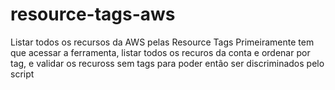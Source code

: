 # resource-tags-aws
Listar todos os recursos da AWS pelas Resource Tags
Primeiramente tem que acessar a ferramenta, listar todos os recuros da conta e ordenar por tag, e validar os recuross sem tags para poder então ser discriminados pelo script
